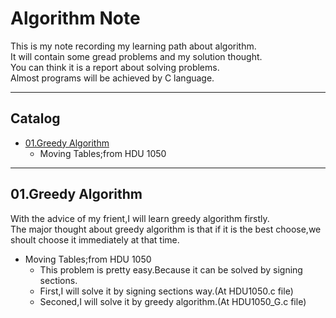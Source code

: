 # Algorithm Note
This is my note recording my learning path about algorithm.  
It will contain some gread problems and my solution thought.  
You can think it is a report about solving problems.  
Almost programs will be achieved by C language. 
****
## Catalog
* [01.Greedy Algorithm](https://github.com/AuthurExcalbern/AlgorithmNote#01greedy-algorithm)
    * Moving Tables;from HDU 1050
****

01.Greedy Algorithm
----------------------
With the advice of my frient,I will learn greedy algorithm firstly.  
The major thought about greedy algorithm is that if it is the best choose,we shoult choose it immediately at that time.

* Moving Tables;from HDU 1050
    * This problem is pretty easy.Because it can be solved by signing sections.  
    * First,I will solve it by signing sections way.(At HDU1050.c file)
    * Seconed,I will solve it by greedy algorithm.(At HDU1050_G.c file)
